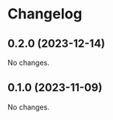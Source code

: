 <!-- This changelog is managed by https://github.com/yorickpeterse/clogs -->
# Changelog

## 0.2.0 (2023-12-14)

No changes.

## 0.1.0 (2023-11-09)

No changes.
